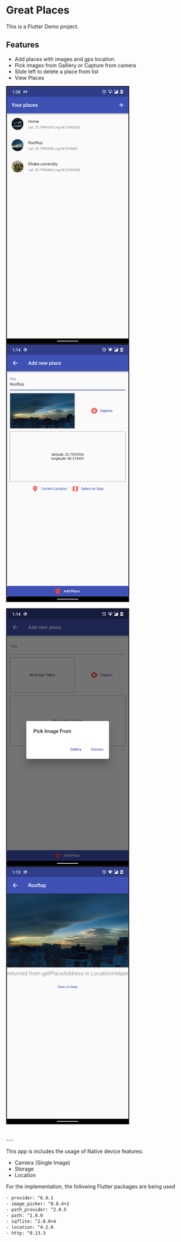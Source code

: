 # Great Places

This is a Flutter Demo project.

## Features
- Add places with images and gps location.
- Pick images from Galllery or Capture from camera
- Slide left to delete a place from list
- View Places

<p>
<img align="left" alt="Coding"  src="https://github.com/SharfarazMahmood/Flutter_Great_places/blob/main/screenshots/01_home.png?raw=true" width="332" height="700" border='2px solid #fff'>
<img align="" alt="Coding"  src="https://github.com/SharfarazMahmood/Flutter_Great_places/blob/main/screenshots/02_add_new_place.png?raw=true" width="332" height="700" 
border='2px #fff'>
</p>

<p>
<img align="left" alt="Coding"  src="https://github.com/SharfarazMahmood/Flutter_Great_places/blob/main/screenshots/03_select_image_from_cam_or_gallery.png?raw=true" width="332" height="700" border='2px solid #fff'>
<img align="" alt="Coding"  src="https://github.com/SharfarazMahmood/Flutter_Great_places/blob/main/screenshots/04_place_view.png?raw=true" width="332" height="700" 
border='2px #fff'>
</p>
<br>
---

This app is includes the usage of Native device features:
- Camera (Single Image)
- Storage
- Location

For the implementation, the following Flutter packages are being used
```
- provider: ^6.0.1
- image_picker: ^0.8.4+2
- path_provider: ^2.0.5
- path: ^1.8.0
- sqflite: ^2.0.0+4
- location: ^4.2.0
- http: ^0.13.3
```

